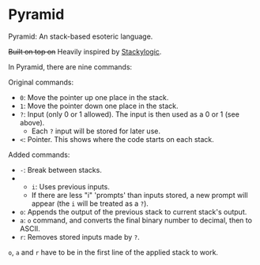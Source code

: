 # Pyramid
Pyramid: An stack-based esoteric language.

~~Built on top on~~ Heavily inspired by [Stackylogic](http://codegolf.stackexchange.com/questions/84851/run-stackylogic).

In Pyramid, there are nine commands:

Original commands:

- `0`: Move the pointer up one place in the stack.
- `1`: Move the pointer down one place in the stack.
- `?`: Input (only 0 or 1 allowed). The input is then used as a 0 or 1 (see above).
  - Each `?` input will be stored for later use.
- `<`: Pointer. This shows where the code starts on each stack.

Added commands:

- `-`: Break between stacks.
- - `i`: Uses previous inputs.
  - If there are less "i" 'prompts' than inputs stored, a new prompt will appear (the `i` will be treated as a `?`).
- `o`: Appends the output of the previous stack to current stack's output.
- `a`: `o` command, and converts the final binary number to decimal, then to ASCII.
- `r`: Removes stored inputs made by `?`.

`o`, `a` and `r` have to be in the first line of the applied stack to work.
